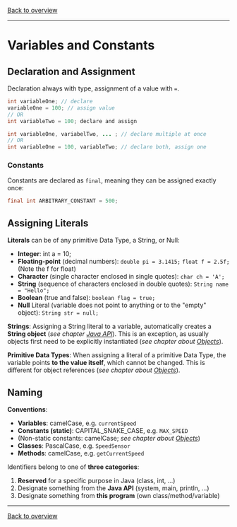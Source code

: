 [Back to overview](./00_Java_SyntaxGuide.md)

---
# Variables and Constants

## Declaration and Assignment
Declaration always with type, assignment of a value with `=`.
```java
int variableOne; // declare
variableOne = 100; // assign value
// OR
int variableTwo = 100; declare and assign
```
```java
int variableOne, variabelTwo, ... ; // declare multiple at once
// OR
int variableOne = 100, variableTwo; // declare both, assign one
```

### Constants
Constants are declared as `final`, meaning they can be assigned exactly once:
```java
final int ARBITRARY_CONSTANT = 500;
```

## Assigning Literals

**Literals** can be of any primitive Data Type, a String, or Null:
- **Integer**: int a = 10;
- **Floating-point** (decimal numbers): `double pi = 3.1415;` `float f = 2.5f;` (Note the f for float)
- **Character** (single character enclosed in single quotes): `char ch = 'A';`
- **String** (sequence of characters enclosed in double quotes): `String name = "Hello";`
- **Boolean** (true and false): `boolean flag = true;`
- **Null** Literal (variable does not point to anything or to the "empty" object): `String str = null;`

**Strings**: Assigning a String literal to a variable, automatically creates a **String object** (*see chapter [Java API](07_Generics.md)*). This is an exception, as usually objects first need to be explicitly instantiated (*see chapter about [Objects](05_Objects_and_Methods.md)*).

**Primitive Data Types**: When assigning a literal of a primitive Data Type, the variable points **to the value itself**, which cannot be changed. This is different for object references (*see chapter about [Objects](05_Objects_and_Methods.md)*).


## Naming

**Conventions**:
- **Variables**: camelCase, e.g. ```currentSpeed```
- **Constants (static)**: CAPITAL_SNAKE_CASE, e.g. ```MAX_SPEED```
- (Non-static constants: camelCase; *see chapter about [Objects](05_Objects_and_Methods.md)*)
- **Classes**: PascalCase, e.g. ```SpeedSensor```
- **Methods**: camelCase, e.g. ```getCurrentSpeed```


Identifiers belong to one of **three categories**:
1. **Reserved** for a specific purpose in Java (class, int, ...)
2. Designate something from the **Java API** (system, main, println, ...)
3. Designate something from **this program** (own class/method/variable)

---

[Back to overview](./00_Java_SyntaxGuide.md)
